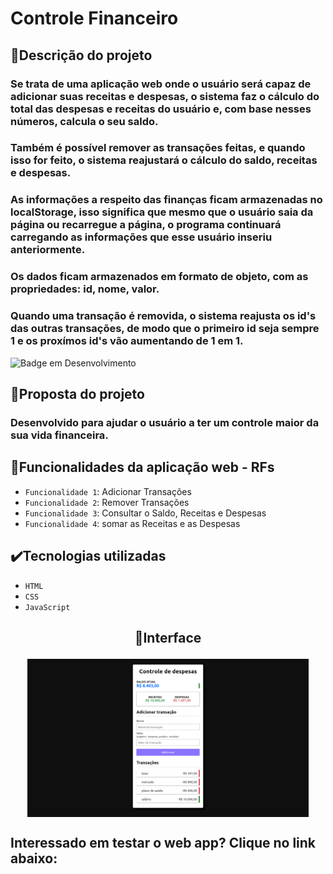 # Controle Financeiro

## 📱Descrição do projeto
### Se trata de uma aplicação web onde o usuário será capaz de adicionar suas receitas e despesas, o sistema faz o cálculo do total das despesas e receitas do usuário e, com base nesses números, calcula o seu saldo.
### Também é possível remover as transações feitas, e quando isso for feito, o sistema reajustará o cálculo do saldo, receitas e despesas.
### As informações a respeito das finanças ficam armazenadas no localStorage, isso significa que mesmo que o usuário saia da página ou recarregue a página, o programa continuará carregando as informações que esse usuário inseriu anteriormente.
### Os dados ficam armazenados em formato de objeto, com as propriedades: id, nome, valor.
### Quando uma transação é removida, o sistema reajusta os id's das outras transações, de modo que o primeiro id seja sempre 1 e os proxímos id's vão aumentando de 1 em 1.

![Badge em Desenvolvimento](http://img.shields.io/static/v1?label=STATUS&message=EM%20DESENVOLVIMENTO&color=GREEN&style=for-the-badge)

## 🎯Proposta do projeto
### Desenvolvido para ajudar o usuário a ter um controle maior da sua vida financeira.

##  🔨Funcionalidades da aplicação web - RFs

- `Funcionalidade 1`: Adicionar Transações
- `Funcionalidade 2`: Remover Transações
- `Funcionalidade 3`: Consultar o Saldo, Receitas e Despesas
- `Funcionalidade 4`: somar as Receitas e as Despesas


## ✔️Tecnologias utilizadas
- `HTML`
- `CSS`
- `JavaScript`

## <p align="center">📱Interface </p>
<p align="center">
<img src="imagens/interfaceControleFinanceiro.png" width="450px" align="center">
</p>

## Interessado em testar o web app? Clique no link abaixo:
### 